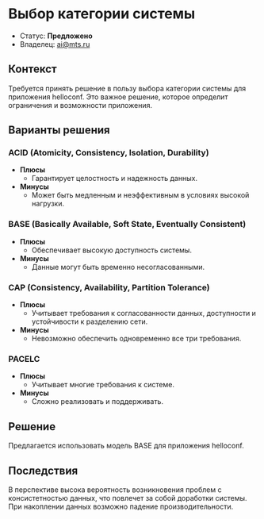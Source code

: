 
# Выбор категории системы
<!-- Название ADR состоит из [ADR.###] [Коротко суть принятого решения] -->

* Статус: **Предложено**
* Владелец: ai@mts.ru

## Контекст
<!-- Описание проблемы, требующей решения, причин, побудивших принять решение, ограничений, действовавших на момент принятия решения -->
Требуется принять решение в пользу выбора категории системы для приложения helloconf. Это важное решение, которое определит ограничения и возможности приложения.

## Варианты решения
<!-- Описание рассмотренных вариантов c их плюсами и минусами -->

### ACID (Atomicity, Consistency, Isolation, Durability)
<!-- Описание варианта 1 -->
* **Плюсы**
  * Гарантирует целостность и надежность данных.
* **Минусы**
  * Может быть медленным и неэффективным в условиях высокой нагрузки.

### BASE (Basically Available, Soft State, Eventually Consistent)
<!-- Описание варианта 2 -->
* **Плюсы**
  * Обеспечивает высокую доступность системы.
* **Минусы**
  * Данные могут быть временно несогласованными.

### CAP (Consistency, Availability, Partition Tolerance)
<!-- Описание варианта 2 -->
* **Плюсы**
  * Учитывает требования к согласованности данных, доступности и устойчивости к разделению сети.
* **Минусы**
  * Невозможно обеспечить одновременно все три требования.

### PACELC
<!-- Описание варианта 2 -->
* **Плюсы**
  * Учитывает многие требования к системе.
* **Минусы**
  * Сложно реализовать и поддерживать.


## Решение
<!-- Описание выбранного решения. Решение должно быть сформулировано чётко ("Мы используем...", "Мы не используем", а не "Желательно.." или "Предлагается..."). 
Должна быть понятна связь между решением и проблемой, почему выбрали именно это решение из вариантов -->
Предлагается использовать модель BASE для приложения helloconf.

## Последствия
<!-- Положительные и отрицательные последствия (trade-offs). Арх. решения, которые потребуется принять как следствие принятого решения. Если решение содержит риски, то описано, как с ними планируют поступить (за счет чего снижать, почему принять). -->
В перспективе высока вероятность возникновения проблем с консистетностью данных, что повлечет за собой доработки системы. При накоплении данных возможно падение производительности.
